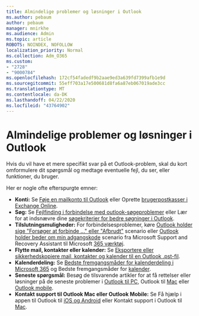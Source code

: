 ```yaml
---
title: Almindelige problemer og løsninger i Outlook
ms.author: pebaum
author: pebaum
manager: mnirkhe
ms.audience: Admin
ms.topic: article
ROBOTS: NOINDEX, NOFOLLOW
localization_priority: Normal
ms.collection: Adm_O365
ms.custom:
- "2728"
- "9000784"
ms.openlocfilehash: 172cf54fadedf9b2aae9ed3a639fd7399afb1e9d
ms.sourcegitcommit: 55eff703a17e500681d8fa6a87eb067019ade3cc
ms.translationtype: MT
ms.contentlocale: da-DK
ms.lasthandoff: 04/22/2020
ms.locfileid: "43764902"
---
```

# <a name="outlook-common-issues-and-resolutions"></a>Almindelige problemer og løsninger i Outlook

Hvis du vil have et mere specifikt svar på et Outlook-problem, skal du kort omformulere dit spørgsmål og medtage eventuelle fejl, du ser, eller funktioner, du bruger.

Her er nogle ofte efterspurgte emner:

- **Konti:** Se [Føje en mailkonto til Outlook](https://support.office.com/article/6e27792a-9267-4aa4-8bb6-c84ef146101b) eller Oprette [brugerpostkasser i Exchange Online](https://docs.microsoft.com/Exchange/recipients-in-exchange-online/create-user-mailboxes).
- **Søg:** Se [Fejlfinding i forbindelse med outlook-søgeproblemer](https://support.office.com/article/2556b11f-f4d8-46be-b0a7-de33a3f4f066) eller Lær for at indsnævre dine [søgekriterier for bedre søgninger i Outlook](https://support.office.com/article/D824D1E9-A255-4C8A-8553-276FB895A8DA).
- **Tilslutningsmuligheder:** For forbindelsesproblemer, køre [Outlook holder sige "Forsøger at forbinde ..." eller "Afbrudt"](https://aka.ms/SaRA-OutlookDisconnect) scenario eller [Outlook holder beder om min adgangskode](https://aka.ms/SaRA-OutlookPwdPrompt) scenario fra Microsoft Support and Recovery Assistant til Microsoft [365 værktøj](https://diagnostics.outlook.com/#/).
- **Flytte mail, kontakter eller kalender:** Se [Eksportere eller sikkerhedskopiere mail, kontakter og kalender til en Outlook .pst-fil](https://support.office.com/article/14252b52-3075-4e9b-be4e-ff9ef1068f91).
- **Kalenderdeling:** Se [Bedste fremgangsmåder for kalenderdeling i Microsoft 365](https://support.office.com/article/b576ecc3-0945-4d75-85f1-5efafb8a37b4) og Bedste fremgangsmåder for [kalender](https://support.office.com/article/D93F72D3-2361-4E0D-8D6A-5C4939C17F39).
- **Seneste spørgsmål:** Besøg de tilsvarende artikler for at få rettelser eller løsninger på de seneste problemer i [Outlook til PC](https://support.office.com/article/ecf61305-f84f-4e13-bb73-95a214ac1230), Outlook til [Mac](https://support.office.com/article/54afa5e3-db38-422a-9d94-3b55330ded8e) eller [Outlook mobile](https://support.office.com/article/a264ef01-9c88-48fb-9285-7017e4f31f02).
- **Kontakt support til Outlook Mac eller Outlook Mobile:** Se Få hjælp i appen til Outlook til [iOS og Android](https://support.office.com/article/218a22d1-9fa5-4889-b689-de1c63493243) eller Kontakt support i Outlook til [Mac](https://support.office.com/article/d0410177-8e65-4487-93f7-206a3a3d71a8).